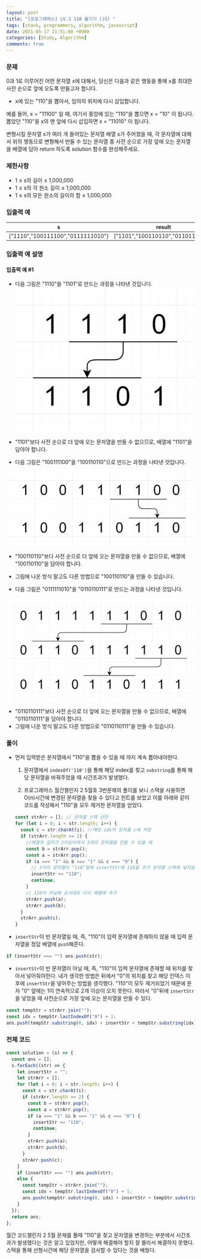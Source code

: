 ```yaml
---
layout: post
title: "[프로그래머스] LV.3 110 옮기기 (JS) "
tags: [stack, programmers, algorithm, javascript]
date: 2021-05-17 21:51:00 +0900
categories: [Study, Algorithm]
comments: true
---
```


### 문제

0과 1로 이루어진 어떤 문자열 x에 대해서, 당신은 다음과 같은 행동을 통해 x를 최대한 사전 순으로 앞에 오도록 만들고자 합니다.

- x에 있는 "110"을 뽑아서, 임의의 위치에 다시 삽입합니다.

예를 들어, x = "11100" 일 때, 여기서 중앙에 있는 "110"을 뽑으면 x = "10" 이 됩니다. 뽑았던 "110"을 x의 맨 앞에 다시 삽입하면 x = "11010" 이 됩니다.

변형시킬 문자열 x가 여러 개 들어있는 문자열 배열 s가 주어졌을 때, 각 문자열에 대해서 위의 행동으로 변형해서 만들 수 있는 문자열 중 사전 순으로 가장 앞에 오는 문자열을 배열에 담아 return 하도록 solution 함수를 완성해주세요.

### 제한사항

- 1 ≤ s의 길이 ≤ 1,000,000
- 1 ≤ s의 각 원소 길이 ≤ 1,000,000
- 1 ≤ s의 모든 원소의 길이의 합 ≤ 1,000,000

### 입출력 예

| s                                 | result                            |
| --------------------------------- | --------------------------------- |
| ["1110","100111100","0111111010"] | ["1101","100110110","0110110111"] |

### 입출력 예 설명

#### 입출력 예 #1

- 다음 그림은 "1110"을 "1101"로 만드는 과정을 나타낸 것입니다.
  ![110_ex1.png](/assets/img/posts/110_ex1.png)

- "1101"보다 사전 순으로 더 앞에 오는 문자열을 만들 수 없으므로, 배열에 "1101"을 담아야 합니다.

- 다음 그림은 "100111100"을 "100110110"으로 만드는 과정을 나타낸 것입니다.

![110_ex2.png](/assets/img/posts/110_ex2.png)

- "100110110"보다 사전 순으로 더 앞에 오는 문자열을 만들 수 없으므로, 배열에 "100110110"을 담아야 합니다.
- 그림에 나온 방식 말고도 다른 방법으로 "100110110"을 만들 수 있습니다.

- 다음 그림은 "0111111010"을 "0110110111"로 만드는 과정을 나타낸 것입니다.

![110_ex3.png](/assets/img/posts/110_ex3.png)

- "0110110111"보다 사전 순으로 더 앞에 오는 문자열을 만들 수 없으므로, 배열에 "0110110111"을 담아야 합니다.
- 그림에 나온 방식 말고도 다른 방법으로 "0110110111"을 만들 수 있습니다.

### 풀이

- 먼저 입력받은 문자열에서 "110"을 뽑을 수 있을 때 까지 계속 뽑아내야한다.

  1. 문자열에서 `indexOf('110')`을 통해 해당 index를 찾고 `substring`를 통해 해당 문자열을 바꿔주었을 때 시간초과가 발생했다.

  2. 프로그래머스 월간챌린지 2 5월호 3번문제의 풀이를 보니 스택을 사용하면 O(n)시간에 변경된 문자열을 찾을 수 있다고 힌트를 보았고 이를 아래와 같이 코드를 작성해서 "110"을 모두 제거한 문자열을 얻었다.

  ```javascript
  const strArr = []; // 문자열 스택 선언
  for (let i = 0; i < str.length; i++) {
    const c = str.charAt(i); //해당 idx의 문자를 c에 저장
    if (strArr.length >= 2) {
      //배열의 길이가 2이상이여서 3자리 문자열을 만들 수 있을 때
      const b = strArr.pop();
      const a = strArr.pop();
      if (a === "1" && b === "1" && c === "0") {
        // 3자리 문자열이 "110"일때 insertStr에 110을 추가 문자열 스택에 넣지않기위해 continue
        insertStr += "110";
        continue;
      }
      // 110이 아닐때 순서대로 다시 배열에 추가
      strArr.push(a);
      strArr.push(b);
    }
    strArr.push(c);
  }
  ```

- `insertStr`이 빈 문자열일 때, 즉, "110"이 입력 문자열에 존재하지 않을 때 입력 문자열을 정답 배열에 `push`해준다.

```javascript
if (insertStr === "") ans.push(str);
```

- `insertStr`이 빈 문자열이 아닐 때, 즉, "110"이 입력 문자열에 존재할 때 위치를 찾아서 넣어줘야한다. 내가 생각한 방법은 뒤에서 "0"의 위치를 찾고 해당 인덱스 이후에 `insertStr`을 넣어주는 방법을 생각했다.
  "110"이 모두 제거되었기 때문에 문자 "0" 앞에는 1이 연속적으로 2개 이상이 오지 못한다. 따라서 "0"뒤에 `insertStr`을 넣었을 때 사전순으로 가장 앞에 오는 문자열을 만들 수 있다.

```javascript
const tempStr = strArr.join("");
const idx = tempStr.lastIndexOf("0") + 1;
ans.push(tempStr.substring(0, idx) + insertStr + tempStr.substring(idx));
```

### 전체 코드

```javascript
const solution = (s) => {
  const ans = [];
  s.forEach((str) => {
    let insertStr = "";
    let strArr = [];
    for (let i = 0; i < str.length; i++) {
      const c = str.charAt(i);
      if (strArr.length >= 2) {
        const b = strArr.pop();
        const a = strArr.pop();
        if (a === "1" && b === "1" && c === "0") {
          insertStr += "110";
          continue;
        }
        strArr.push(a);
        strArr.push(b);
      }
      strArr.push(c);
    }
    if (insertStr === "") ans.push(str);
    else {
      const tempStr = strArr.join("");
      const idx = tempStr.lastIndexOf("0") + 1;
      ans.push(tempStr.substring(0, idx) + insertStr + tempStr.substring(idx));
    }
  });
  return ans;
};
```

월간 코드챌린지 2 5월 문제를 풀때 "110"을 찾고 문자열을 변경하는 부분에서 시간초과가 발생했다는 것은 알고 있었지만, 어떻게 해결해야 할지 잘 몰라서 해결하지 못했다. 스택을 통해 선형시간에 해당 문자열을 검사할 수 있다는 것을 배웠다.
